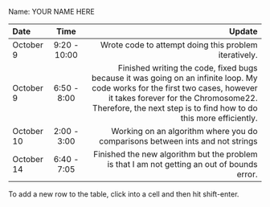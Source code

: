 Name: YOUR NAME HERE

| Date       |     Time     |                                                                                                                                                                                                                                     Update |
|:-----------|:------------:|-------------------------------------------------------------------------------------------------------------------------------------------------------------------------------------------------------------------------------------------:|
| October 9  | 9:20 - 10:00 |                                                                                                                                                                                      Wrote code to attempt doing this problem iteratively. |
| October 9  | 6:50 - 8:00  | Finished writing the code, fixed bugs because it was going on an infinite loop. My code works for the first two cases, however it takes forever for the Chromosome22. Therefore, the next step is to find how to do this more efficiently. |
| October 10 | 2:00 - 3:00  |                                                                                                                                                              Working on an algorithm where you do comparisons between ints and not strings |
| October 14 | 6:40 - 7:05  |                                                                                                                                                Finished the new algorithm but the problem is that I am not getting an out of bounds error. |


To add a new row to the table, click into a cell and then hit shift-enter.